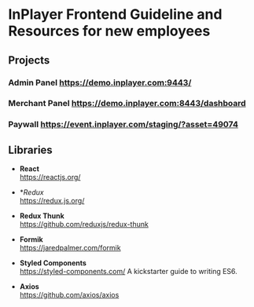 # InPlayer Frontend Guideline and Resources for new employees

## Projects

### Admin Panel https://demo.inplayer.com:9443/

### Merchant Panel https://demo.inplayer.com:8443/dashboard

### Paywall https://event.inplayer.com/staging/?asset=49074

## Libraries

- **React**  
  https://reactjs.org/ 

- **Redux*  
  https://redux.js.org/

- **Redux Thunk**  
  https://github.com/reduxjs/redux-thunk
  
- **Formik**  
  https://jaredpalmer.com/formik
  
- **Styled Components**  
  https://styled-components.com/
  A kickstarter guide to writing ES6.
  
- **Axios**  
  https://github.com/axios/axios
